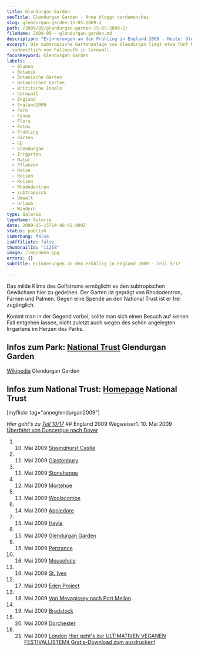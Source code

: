 ```yaml
---
title: Glendurgan Garden
seoTitle: Glendurgan Garden - Anne bloggt cardamonchai
slug: glendurgan-garden-15-05-2009-2
path: /2009/05/glendurgan-garden-15-05-2009-2/
fileName: 2009-05---glendurgan-garden.md
description: "Erinnerungen an den Frühling in England 2009 - Heute: Glendurgan Garden"
excerpt: Die subtropische Gartenanlage von Glendurgan liegt etwa fünf Meilen
  südwestlich von Fallmouth in Cornwall.
focusKeyword: Glendurgan Garden
labels:
  - Blumen
  - Botanik
  - Botanische Gärten
  - Botanischer Garten
  - Brititsche Inseln
  - Cornwall
  - England
  - England2009
  - Farn
  - Fauna
  - Flora
  - Fotos
  - Frühling
  - Gärten
  - GB
  - Glendurgan
  - Irrgarten
  - Natur
  - Pflanzen
  - Reise
  - Reisen
  - Reisen
  - Rhododentron
  - subtropisch
  - Umwelt
  - Urlaub
  - Wandern
type: Galerie
typeName: Galerie
date: 2009-05-15T14:46:42.000Z
status: publish
isWerbung: false
isAffiliate: false
thumbnailId: "11258"
image: /img/demo.jpg
errors: {}
subTitle: Erinnerungen an den Frühling in England 2009 - Teil 9/17
  
---
```


Das milde Klima des Golfstroms ermöglicht es den subtropischen Gewächsen hier zu
gedeihen. Der Garten ist geprägt von Rhododentron, Farnen und Palmen. Gegen eine
Spende an den National Trust ist er frei zugänglich.

Kommt man in der Gegend vorbei, sollte man sich einen Besuch auf keinen Fall
entgehen lassen, nicht zuletzt auch wegen des schön angelegten Irrgartens im
Herzen des Parks.

## Infos zum Park: [National Trust](http://www.nationaltrust.org.uk/main/w-glendurgangarden) Glendurgan Garden

[Wikipedia](http://de.wikipedia.org/wiki/Glendurgan_Garden) Glendurgan Garden

## Infos zum National Trust: [Homepage](http://www.nationaltrust.org.uk/main/) National Trust

[myflickr tag="anneglendurgan2009"]

_Hier geht's zu_ [_Teil 10/17_](/2009/05/penzance-cornwall-15-05-2009/) ##
England 2009 Wegweiser1. 10. Mai 2009
[Überfahrt von Duncerque nach Dover](/2009/05/uberfahrt-von-duncerque-nach-dover-10-05-2009/)

1.  10. Mai 2009 [Sissinghurst Castle](/2009/05/sissinghurst-castle/)
1.  11. Mai 2009 [Glastonbury](/2009/05/glastonbury-11-05-2009/)
1.  11. Mai 2009 [Stonehenge](/2009/05/stonehenge-11-05-2009/)
1.  12. Mai 2009 [Mortehoe](/2009/05/mortehoe-cornwall-12-05-2009/)
1.  13. Mai 2009 [Woolacombe](/2009/05/woolacombe-cornwall-13-05-2009/)
1.  14. Mai 2009 [Appledore](/2009/05/appledore-cornwall-14-05-2009/)
1.  15. Mai 2009 [Hayle](/2009/05/hayle-cornwall-14-15-05-2009/)
1.  15. Mai 2009 [Glendurgan Garden](/2009/05/glendurgan-garden-15-05-2009-2/)
1.  15. Mai 2009 [Penzance](/2009/05/penzance-cornwall-15-05-2009/)
1.  16. Mai 2009 [Mousehole](/2009/05/mousehole-cornwall-16-05-2009/)
1.  16. Mai 2009 [St. Ives](/2009/05/st-ives-cornwall-16-05-2009/)
1.  17. Mai 2009 [Eden Project](/2009/05/eden-project/)
1.  18. Mai 2009
        [Von Mevagissey nach Port Mellon](/2009/05/von-mevagissey-nach-port-mellon-18-05-2009/)
1.  19. Mai 2009 [Bradstock](/2009/05/bradstock-19-05-2009/)
1.  20. Mai 2009 [Dorchester](/2009/05/dorchester/)
1.  21. Mai 2009 [London](/2009/05/london-21-05-2009/)
        [Hier geht's zur ULTIMATIVEN VEGANEN FESTIVALLISTEMit Gratis-Download zum ausdrucken!](/2015/03/die-ultimative-vegane-festivalliste)

  